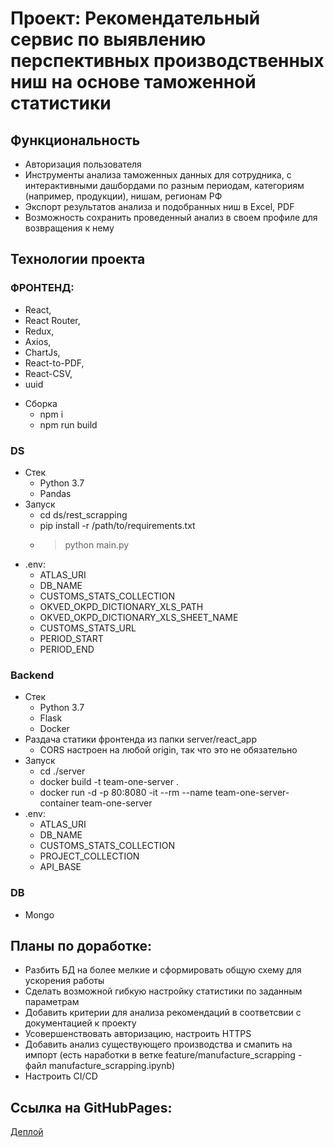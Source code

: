 # Проект: Рекомендательный сервис по выявлению перспективных производственных ниш на основе таможенной статистики

## Функциональность
- Авторизация пользователя
- Инструменты анализа таможенных данных для сотрудника, с интерактивными
дашбордами по разным периодам, категориям (например, продукции), нишам,
регионам РФ
- Экспорт результатов анализа и подобранных ниш в Excel, PDF
- Возможность сохранить проведенный анализ в своем профиле для возвращения к нему


## Технологии проекта
### ФРОНТЕНД:
- React,
- React Router,
- Redux,
- Axios,
- ChartJs,
- React-to-PDF,
- React-CSV,
- uuid

* Сборка
    * npm i
    * npm run build
### 

### DS
* Стек
    * Python 3.7
    * Pandas
* Запуск
    * cd ds/rest_scrapping
    * pip install -r /path/to/requirements.txt
    * > python main.py
* .env:
    * ATLAS_URI
    * DB_NAME
    * CUSTOMS_STATS_COLLECTION
    * OKVED_OKPD_DICTIONARY_XLS_PATH
    * OKVED_OKPD_DICTIONARY_XLS_SHEET_NAME
    * CUSTOMS_STATS_URL
    * PERIOD_START
    * PERIOD_END
###

### Backend
* Стек
    * Python 3.7
    * Flask
    * Docker
* Раздача статики фронтенда из папки server/react_app
    * CORS настроен на любой origin, так что это не обязательно
* Запуск
    * cd ./server
    * docker build -t team-one-server .
    * docker run -d -p 80:8080 -it --rm --name team-one-server-container team-one-server
* .env:
    * ATLAS_URI
    * DB_NAME
    * CUSTOMS_STATS_COLLECTION
    * PROJECT_COLLECTION
    * API_BASE
###

### DB
* Mongo
###

## Планы по доработке:
- Разбить БД на более мелкие и сформировать общую схему для ускорения работы
- Сделать возможной гибкую настройку статистики по заданным параметрам
- Добавить критерии для анализа рекомендаций в соответсвии с документацией к проекту
- Усовершенствовать авторизацию, настроить HTTPS
- Добавить анализ существующего производства и смапить на импорт (есть наработки в ветке feature/manufacture_scrapping - файл manufacture_scrapping.ipynb)
- Настроить CI/CD

## Ссылка на GitHubPages: 
[Деплой](http://37.230.196.81/)
